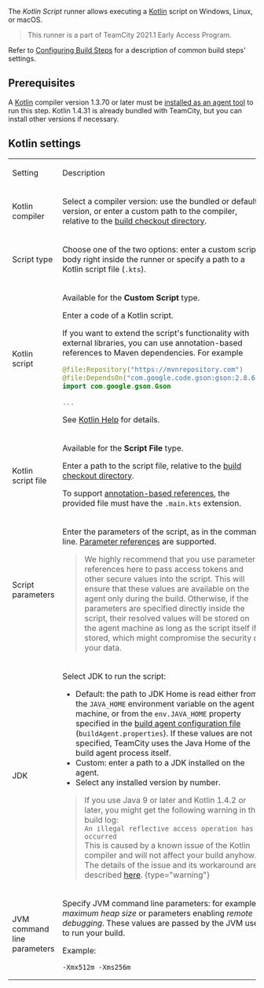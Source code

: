 [//]: # (title: Kotlin Script)
[//]: # (auxiliary-id: Kotlin Script)

The _Kotlin Script_ runner allows executing a [Kotlin](https://kotlinlang.org/) script on Windows, Linux, or macOS.

>This runner is a part of TeamCity 2021.1 Early Access Program.

Refer to [Configuring Build Steps](configuring-build-steps.md) for a description of common build steps' settings.

## Prerequisites

A [Kotlin](https://kotlinlang.org/) compiler version 1.3.70 or later must be [installed as an agent tool](installing-agent-tools.md) to run this step. Kotlin 1.4.31 is already bundled with TeamCity, but you can install other versions if necessary.

## Kotlin settings

<table>

<tr>

<td>

Setting

</td>

<td>

Description

</td>

</tr>

<tr>

<td>

Kotlin compiler

</td>

<td>

Select a compiler version: use the bundled or default version, or enter a custom path to the compiler, relative to the [build checkout directory](build-checkout-directory.md).

</td>

</tr>

<tr>

<td>

Script type

</td>

<td>

Choose one of the two options: enter a custom script body right inside the runner or specify a path to a Kotlin script file (`.kts`).

</td>

</tr>

<tr>

<td>

Kotlin script

</td>

<td id="custom-script" auxiliary-id="kotlin-custom-script">

Available for the __Custom Script__ type.

Enter a code of a Kotlin script.

If you want to extend the script's functionality with external libraries, you can use annotation-based references to Maven dependencies. For example

```Kotlin
@file:Repository("https://mvnrepository.com")
@file:DependsOn("com.google.code.gson:gson:2.8.6")
import com.google.gson.Gson

...

```

See [Kotlin Help](https://github.com/Kotlin/KEEP/blob/master/proposals/scripting-support.md#kotlin-main-kts) for details.

</td>

</tr>

<tr>

<td id="script-file" auxiliary-id=""kotlin-script-file">

Kotlin script file

</td>

<td>

Available for the __Script File__ type.

Enter a path to the script file, relative to the [build checkout directory](build-checkout-directory.md).

To support [annotation-based references](#custom-script), the provided file must have the `.main.kts` extension.

</td>

</tr>

<tr>

<td>

Script parameters

</td>

<td>

Enter the parameters of the script, as in the command line. [Parameter references](configuring-build-parameters.md#parameter-reference) are supported.

>We highly recommend that you use parameter references here to pass access tokens and other secure values into the script. This will ensure that these values are available on the agent only during the build. Otherwise, if the parameters are specified directly inside the script, their resolved values will be stored on the agent machine as long as the script itself if stored, which might compromise the security of your data.

</td>

</tr>

<tr>

<td>

JDK

</td>

<td>

Select JDK to run the script:
* Default: the path to JDK Home is read either from the `JAVA_HOME` environment variable on the agent machine, or from the `env.JAVA_HOME` property specified in the [build agent configuration file](build-agent-configuration.md) (`buildAgent.properties`). If these values are not specified, TeamCity uses the Java Home of the build agent process itself.
* Custom: enter a path to a JDK installed on the agent.
* Select any installed version by number.

>If you use Java 9 or later and Kotlin 1.4.2 or later, you might get the following warning in the build log:  
> `An illegal reflective access operation has occurred`  
> This is caused by a known issue of the Kotlin compiler and will not affect your build anyhow. The details of the issue and its workaround are described [here](https://youtrack.jetbrains.com/issue/TW-70604#focus=Comments-27-4763145.0-0).
{type="warning"}

</td>

</tr>

<tr>

<td>

JVM command line parameters

</td>

<td>

Specify JVM command line parameters: for example, _maximum heap size_ or parameters enabling _remote debugging_. These values are passed by the JVM used to run your build.

Example:

```Shell
-Xmx512m -Xms256m

```

</td>

</tr>

</table>
